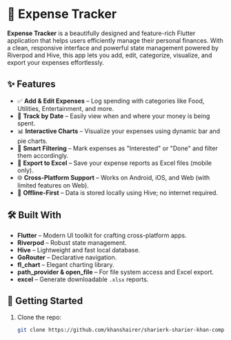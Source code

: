 # 💸 Expense Tracker

**Expense Tracker** is a beautifully designed and feature-rich Flutter application that helps users efficiently manage their personal finances. With a clean, responsive interface and powerful state management powered by Riverpod and Hive, this app lets you add, edit, categorize, visualize, and export your expenses effortlessly.

## ✨ Features

- ✅ **Add & Edit Expenses** – Log spending with categories like Food, Utilities, Entertainment, and more.
- 📅 **Track by Date** – Easily view when and where your money is being spent.
- 📊 **Interactive Charts** – Visualize your expenses using dynamic bar and pie charts.
- 🧠 **Smart Filtering** – Mark expenses as "Interested" or "Done" and filter them accordingly.
- 📂 **Export to Excel** – Save your expense reports as Excel files (mobile only).
- 🌐 **Cross-Platform Support** – Works on Android, iOS, and Web (with limited features on Web).
- 🔐 **Offline-First** – Data is stored locally using Hive; no internet required.

## 🛠️ Built With

- **Flutter** – Modern UI toolkit for crafting cross-platform apps.
- **Riverpod** – Robust state management.
- **Hive** – Lightweight and fast local database.
- **GoRouter** – Declarative navigation.
- **fl_chart** – Elegant charting library.
- **path_provider & open_file** – For file system access and Excel export.
- **excel** – Generate downloadable `.xlsx` reports.

## 🚀 Getting Started

1. Clone the repo:
   ```bash
   git clone https://github.com/khanshairer/sharierk-sharier-khan-comp4768-a3/expense_tracker.git

